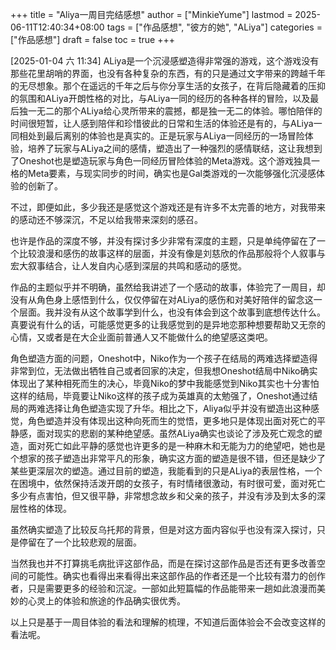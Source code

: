 +++
title = "Aliya一周目完结感想"
author = ["MinkieYume"]
lastmod = 2025-06-11T12:40:34+08:00
tags = ["作品感想", "彼方的她", "ALiya"]
categories = ["作品感想"]
draft = false
toc = true
+++

<span class="timestamp-wrapper"><span class="timestamp">[2025-01-04 六 11:34]</span></span>
ALiya是一个沉浸感塑造得非常强的游戏，这个游戏没有那些花里胡哨的界面，也没有各种复杂的东西，有的只是通过文字带来的跨越千年的无尽想象。那个在遥远的千年之后与你分享生活的女孩子，在背后隐藏着的压抑的氛围和ALiya开朗性格的对比，与ALiya一同的经历的各种各样的冒险，以及最后独一无二的那个ALiya给心灵所带来的震撼，都是独一无二的体验。哪怕陪伴的时间很短暂，让人感到陪伴和珍惜彼此的日常和生活的体验还是有的，与ALiya一同相处到最后离别的体验也是真实的。正是玩家与ALiya一同经历的一场冒险体验，培养了玩家与ALiya之间的感情，塑造出了一种强烈的感情联结，这让我想到了Oneshot也是塑造玩家与角色一同经历冒险体验的Meta游戏。这个游戏独具一格的Meta要素，与现实同步的时间，确实也是Gal类游戏的一次能够强化沉浸感体验的创新了。

不过，即便如此，多少我还是感觉这个游戏还是有许多不太完善的地方，对我带来的感动还不够深沉，不足以给我带来深刻的感召。

也许是作品的深度不够，并没有探讨多少非常有深度的主题，只是单纯停留在了一个比较浪漫和感伤的故事这样的层面，并没有像是刘慈欣的作品那般将个人叙事与宏大叙事结合，让人发自内心感到深层的共鸣和感动的感觉。

作品的主题似乎并不明确，虽然给我讲述了一个感动的故事，体验完了一周目，却没有从角色身上感悟到什么，仅仅停留在对ALiya的感伤和对美好陪伴的留念这一个层面。我并没有从这个故事学到什么，也没有体会到这个故事到底想传达什么。真要说有什么的话，可能感觉更多的让我感觉到的是异地恋那种想要帮助又无奈的心情，又或者是在大企业面前普通人又不能做什么的绝望感这类吧。

角色塑造方面的问题，Oneshot中，Niko作为一个孩子在结局的两难选择塑造得非常到位，无法做出牺牲自己或者回家的决定，但我想Oneshot结局中Niko确实体现出了某种相死而生的决心，毕竟Niko的梦中我能感觉到Niko其实也十分害怕这样的结局，毕竟要让Niko这样的孩子成为英雄真的太勉强了，Oneshot通过结局的两难选择让角色塑造实现了升华。相比之下，Aliya似乎并没有塑造出这种感觉，角色塑造并没有体现出这种向死而生的觉悟，更多地只是体现出面对死亡的平静感，面对现实的悲剧的某种绝望感。虽然ALiya确实也谈论了涉及死亡观念的塑造，面对死亡如此平静的感觉也许更多的是一种麻木和无能为力的绝望吧，她也是个想家的孩子塑造出非常平凡的形象，确实这方面的塑造是很不错，但还是缺少了某些更深层次的塑造。通过目前的塑造，我能看到的只是ALiya的表层性格，一个在困境中，依然保持活泼开朗的女孩子，有时情绪很激动，有时很可爱，面对死亡多少有点害怕，但又很平静，非常想念故乡和父亲的孩子，并没有涉及到太多的深层性格的体现。

虽然确实塑造了比较反乌托邦的背景，但是对这方面内容似乎也没有深入探讨，只是停留在了一个比较悲观的层面。

当然我也并不打算挑毛病批评这部作品，而是在探讨这部作品是否还有更多改善空间的可能性。确实也看得出来看得出来这部作品的作者还是一个比较有潜力的创作者，只是需要更多的经验和沉淀。一部如此短篇幅的作品能带来一趟如此浪漫而美妙的心灵上的体验和旅途的作品确实很优秀。

以上只是基于一周目体验的看法和理解的梳理，不知道后面体验会不会改变这样的看法呢。
